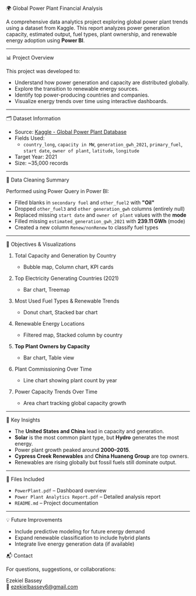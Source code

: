 🌍 Global Power Plant Financial Analysis

A comprehensive data analytics project exploring global power plant trends using a dataset from Kaggle. This report analyzes power generation capacity, estimated output, fuel types, plant ownership, and renewable energy adoption using **Power BI**.

---

 📊 Project Overview

This project was developed to:

- Understand how power generation and capacity are distributed globally.
- Explore the transition to renewable energy sources.
- Identify top power-producing countries and companies.
- Visualize energy trends over time using interactive dashboards.

---

 🗂️ Dataset Information

- Source: [Kaggle - Global Power Plant Database](https://www.kaggle.com/)
- Fields Used:
  - `country_long`, `capacity in MW`, `generation_gwh_2021`, `primary_fuel`, `start date`, `owner of plant`, `latitude`, `longitude`
- Target Year: 2021
- Size: ~35,000 records

---

 🧹 Data Cleaning Summary

Performed using Power Query in Power BI:

- Filled blanks in `secondary fuel` and `other_fuel2` with **"Oil"**
- Dropped `other_fuel3` and `other generation_gwh` columns (entirely null)
- Replaced missing `start date` and `owner of plant` values with the **mode**
- Filled missing `estimated_generation_gwh_2021` with **239.11 GWh** (mode)
- Created a new column `Renew/nonRenew` to classify fuel types

---

 🎯 Objectives & Visualizations

1. Total Capacity and Generation by Country
   - Bubble map, Column chart, KPI cards

2. Top Electricity Generating Countries (2021)
   - Bar chart, Treemap

3. Most Used Fuel Types & Renewable Trends
   - Donut chart, Stacked bar chart

4. Renewable Energy Locations
   - Filtered map, Stacked column by country

5. **Top Plant Owners by Capacity**
   - Bar chart, Table view

6. Plant Commissioning Over Time
   - Line chart showing plant count by year

7. Power Capacity Trends Over Time
   - Area chart tracking global capacity growth

---

 📌 Key Insights

- The **United States and China** lead in capacity and generation.
- **Solar** is the most common plant type, but **Hydro** generates the most energy.
- Power plant growth peaked around **2000–2015**.
- **Cypress Creek Renewables** and **China Huaneng Group** are top owners.
- Renewables are rising globally but fossil fuels still dominate output.

---

 📁 Files Included

- `PowerPlant.pdf` – Dashboard overview
- `Power Plant Analytics Report.pdf` – Detailed analysis report
- `README.md` – Project documentation

---

💡 Future Improvements

- Include predictive modeling for future energy demand
- Expand renewable classification to include hybrid plants
- Integrate live energy generation data (if available)

 📬 Contact

For questions, suggestions, or collaborations:

Ezekiel Bassey  
📧 ezekielbassey6@gmail.com  
